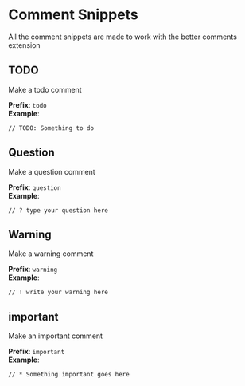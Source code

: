 # Comment Snippets

All the comment snippets are made to work with the better comments extension

## TODO

Make a todo comment

**Prefix**: `todo`<br />
**Example**:

```
// TODO: Something to do
```

## Question

Make a question comment

**Prefix**: `question`<br />
**Example**:

```
// ? type your question here
```

## Warning

Make a warning comment

**Prefix**: `warning`<br />
**Example**:

```
// ! write your warning here
```

## important

Make an important comment

**Prefix**: `important`<br />
**Example**:

```
// * Something important goes here
```


